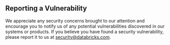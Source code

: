 ## Reporting a Vulnerability

We appreciate any security concerns brought to our attention and encourage you to notify us of any potential vulnerabilities discovered in our systems or products.
If you believe you have found a security vulnerability, please report it to us at security@databricks.com.